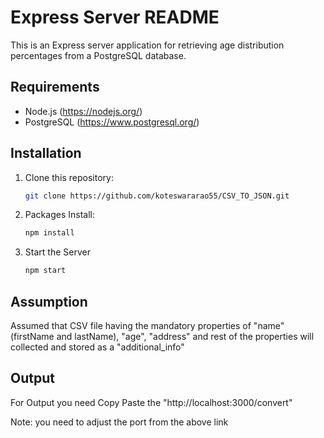 # Express Server README

This is an Express server application for retrieving age distribution percentages from a PostgreSQL database.

## Requirements

- Node.js (https://nodejs.org/)
- PostgreSQL (https://www.postgresql.org/)

## Installation

1. Clone this repository:

   ```bash
   git clone https://github.com/koteswararao55/CSV_TO_JSON.git

2. Packages Install:

   ```bash
   npm install

3. Start the Server

   ```bash
   npm start

## Assumption

Assumed that CSV file having the mandatory properties of "name" (firstName and lastName), "age", "address" and rest of the properties will collected and stored as a "additional_info"

## Output

For Output you need Copy Paste the "http://localhost:3000/convert"

Note:
you need to adjust the port from the above link